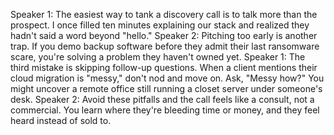 Speaker 1: The easiest way to tank a discovery call is to talk more than the prospect. I once filled ten minutes explaining our stack and realized they hadn't said a word beyond "hello."
Speaker 2: Pitching too early is another trap. If you demo backup software before they admit their last ransomware scare, you're solving a problem they haven't owned yet.
Speaker 1: The third mistake is skipping follow-up questions. When a client mentions their cloud migration is "messy," don't nod and move on. Ask, "Messy how?" You might uncover a remote office still running a closet server under someone's desk.
Speaker 2: Avoid these pitfalls and the call feels like a consult, not a commercial. You learn where they're bleeding time or money, and they feel heard instead of sold to.
